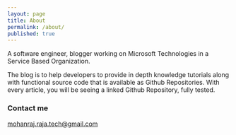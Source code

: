 ```yaml
---
layout: page
title: About
permalink: /about/
published: true
---
```


A software engineer, blogger working on Microsoft Technologies in a Service Based Organization.

The blog is to help developers to provide in depth knowledge tutorials along with  functional source code that is available as Github Repositories. With every article, you will be seeing a linked Github Repository, fully tested. 
### Contact me

[mohanraj.raja.tech@gmail.com](mohanraj.raja.tech@gmail.com)
